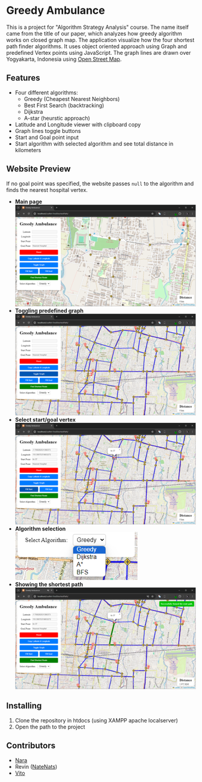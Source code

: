 # Greedy Ambulance

This is a project for "Algorithm Strategy Analysis" course.
The name itself came from the title of our paper, which analyzes how greedy algorithm works on closed graph map.
The application visualize how the four shortest path finder algorithms. 
It uses object oriented approach using Graph and predefined Vertex points using JavaScript.
The graph lines are drawn over Yogyakarta, Indonesia using [Open Street Map](https://www.openstreetmap.org/).

## Features

- Four different algorithms:
  - Greedy (Cheapest Nearest Neighbors)
  - Best First Search (backtracking)
  - Dijkstra
  - A-star (heurstic approach)
- Latitude and Longitude viewer with clipboard copy
- Graph lines toggle buttons
- Start and Goal point input
- Start algorithm with selected algorithm and see total distance in kilometers

## Website Preview

If no goal point was specified, the website passes `null` to the algorithm and finds the nearest hospital vertex.

- **Main page**<br>
  ![image](assets/main-page.png)
- **Toggling predefined graph**<br>
  ![image](assets/toggling-predefined-graph.png)
- **Select start/goal vertex**<br>
  ![image](assets/selecting-start-goal.png)
- **Algorithm selection**<br>
  ![image](assets/algorithm-selection.png)
- **Showing the shortest path**<br>
  ![image](assets/shortest-path.png)

## Installing

1. Clone the repository in htdocs (using XAMPP apache localserver)
2. Open the path to the project 

## Contributors

- [Nara](https://github.com/vianneynara)
- Revin ([NateNats](https://github.com/NateNats))
- [Vito](https://github.com/vincensiusadyatma)
